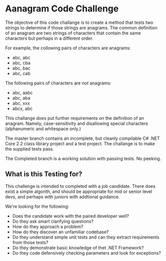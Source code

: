 # Aanagram Code Challenge

The objective of this code challange is to create a method that tests two strings to determine if those strings are anagrams.  The common definition of an anagram are two strings of characters that contain the same characters but perhaps in a different order.

For example, the collowing pairs of characters are anagrams:
- abc, abc
- abc, cba
- abc, bac
- abc, cab

The following pairs of characters are *not* anagrams:
- abc, aabc
- abc, aba
- abc, xxx
- abcx, abc

This challange does put further requirements on the definition of an anagram.  Namely, case-sensitivity and disallowing special characters (alphanumeric and whitespace only.)

The master branch contains an incomplete, but cleanly compilable C# .NET Core 2.2 class library project and a test project.  The challange is to make the supplied tests pass.

The Completed branch is a working solution with passing tests.  No peeking.

## What is this Testing for?
This challenge is intended to completed with a job candidate.  There does exist a simple algorith, and should be appropriate for mid or senior level devs, and perhaps with juniors with addtional guidance.

We're looking for the following:
- Does the candidate work with the paired developer well?
- Do they ask smart clarifying questions?
- How do they approach a problem?
- How do they discover an unfamiliar codebase?
- Do they understand simple unit tests and can they extract requirements from those tests?
- Do they demonstrate basic knowledge of thet .NET Framework?
- Do they code defensively checking parameters and look for exceptions?